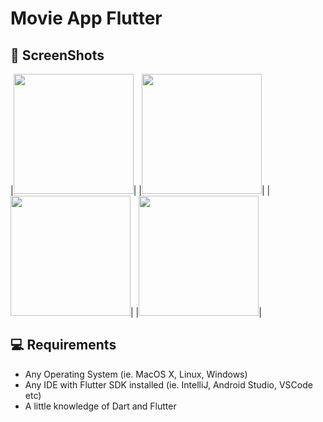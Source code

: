 # Movie App Flutter

## 📸 ScreenShots

|<img src="https://github.com/khuong291/Flutter-Movie/blob/master/1.png" width="192">|
|<img src="https://github.com/khuong291/Flutter-Movie/blob/master/2.png" width="192">|
|<img src="https://github.com/khuong291/Flutter-Movie/blob/master/3.png" width="192">|
|<img src="https://github.com/khuong291/Flutter-Movie/blob/master/4.png" width="192">|

## 💻 Requirements

- Any Operating System (ie. MacOS X, Linux, Windows)
- Any IDE with Flutter SDK installed (ie. IntelliJ, Android Studio, VSCode etc)
- A little knowledge of Dart and Flutter